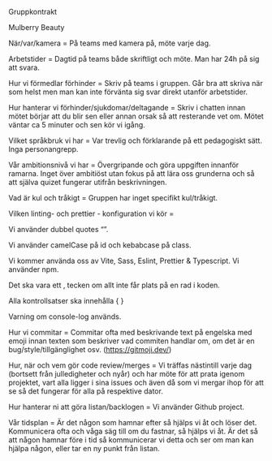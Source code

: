Gruppkontrakt  

Mulberry Beauty 

När/var/kamera = På teams med kamera på, möte varje dag. 

Arbetstider = Dagtid på teams både skriftligt och möte. Man har 24h på sig att svara. 

Hur vi förmedlar förhinder = Skriv på teams i gruppen. Går bra att skriva när som helst men man kan inte förvänta sig svar direkt utanför arbetstider.  

Hur hanterar vi förhinder/sjukdomar/deltagande = Skriv i chatten innan mötet börjar att du blir sen eller annan orsak så att resterande vet om. Mötet väntar ca 5 minuter och sen kör vi igång.  

Vilket språkbruk vi har = Var trevlig och förklarande på ett pedagogiskt sätt. Inga personangrepp. 

Vår ambitionsnivå vi har = Övergripande och göra uppgiften innanför ramarna. Inget över ambitiöst utan fokus på att lära oss grunderna och så att själva quizet fungerar utifrån beskrivningen. 

Vad är kul och tråkigt = Gruppen har inget specifikt kul/tråkigt. 

Vilken linting- och prettier - konfiguration vi kör =  

 Vi använder dubbel quotes “”.  

 Vi använder camelCase på id och kebabcase på class. 

 Vi kommer använda oss av Vite, Sass, Eslint, Prettier & Typescript. Vi använder npm. 

 Det ska vara ett , tecken om allt inte får plats på en rad i koden. 

 Alla kontrollsatser ska innehålla { }  

 Varning om console-log används. 

Hur vi commitar =  Commitar ofta med beskrivande text på engelska med emoji innan texten som beskriver vad commiten handlar om, om det är en bug/style/tillgänglighet osv. (https://gitmoji.dev/)  

Hur, när och vem gör code review/merges = Vi träffas nästintill varje dag (bortsett från julledigheter och nyår) och har möte för att prata igenom projektet, vart alla ligger i sina issues och även då som vi mergar ihop för att se så det fungerar för alla på respektive dator. 

Hur hanterar ni att göra listan/backlogen =  Vi använder Github project. 

Vår tidsplan = Är det någon som hamnar efter så hjälps vi åt och löser det. Kommunicera ofta och våga säg till om du fastnar, så hjälps vi åt. Är det så att någon hamnar före i tid så kommunicerar vi detta och ser om man kan hjälpa någon, eller tar en ny punkt från listan. 